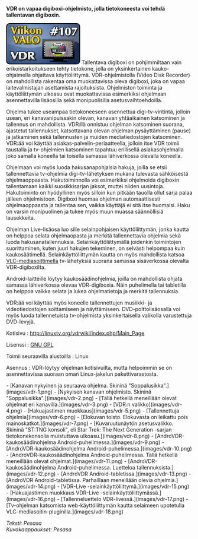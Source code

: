 <!--
Title: 3x03 VDR - Viikon VALO #107
Date: 2013/01/13
Pageimage: valo107-vdr.png
Tags: Linux,Multimedia,Video
-->

**VDR on vapaa digiboxi-ohjelmisto, jolla tietokoneesta voi tehdä
tallentavan digiboxin.**

![](images/valo107-vdr.png "fig:valo107-vdr.png") Tallentava digiboxi on
pohjimmiltaan vain erikoistarkoitukseen tehty tietokone, jolla on
yksinkertainen kauko-ohjaimella ohjattava käyttöliittymä.
VDR-ohjelmistolla (Video Disk Recorder) on mahdollista rakentaa oma
muokattavissa oleva digiboxi, joka on vapaa laitevalmistajan asettamista
rajoituksista. Ohjelmiston toiminta ja käyttöliittymän ulkoasu ovat
muokattavissa esimerkiksi ohjelmaan asennettavilla lisäosilla sekä
monipuolisilla asetusvaihtoehdoilla.

Ohjelma tukee useampaa tietokoneeseen asennettua digi-tv-viritintä,
jolloin usean, eri kanavanipuissakin olevan, kanavan yhtäaikainen
katsominen ja tallennus on mahdollista. VDR:llä onnistuu ohjelman
katsominen suorana, ajastetut tallennukset, katsottavana olevan ohjelman
pysäyttäminen (pause) ja jatkaminen sekä tallennusten ja muiden
mediatiedostojen katsominen. VDR:ää voi käyttää
asiakas-palvelin-periaatteella, jolloin itse VDR toimii taustalla ja
tv-ohjelmien katsominen tapahtuu erillisellä asiakasohjelmalla joko
samalla koneella tai toisella samassa lähiverkossa olevalla koneella.

Ohjelmaan voi myös luoda hakusanapohjaisia hakuja, joilla se etsii
tallennettavia tv-ohjelmia digi-tv-lähetyksen mukana tulevasta
sähköisestä ohjelmaoppaasta. Hakutoiminnolla voi esimerkiksi ohjelmoida
digiboxin tallentamaan kaikki suosikkisarjan jaksot, muttei niiden
uusintoja. Hakutoiminto on hyödyllinen myös silloin kun pitkään tauolla
ollut sarja palaa jälleen ohjelmistoon. Digiboxi huomaa ohjelman
automaattisesti ohjelmaoppaasta ja tallentaa sen, vaikka käyttäjä ei
sitä itse huomaisi. Haku on varsin monipuolinen ja tukee myös muun
muassa säännöllisiä lausekkeita.

Ohjelman Live-lisäosa luo sille selainpohjaisen käyttöliittymän, jonka
kautta on helppoa selata ohjelmaopasta ja merkitä tallennettavia
ohjelmia sekä luoda hakusanatallennuksia. Selainkäyttöliittymällä
joidenkin toimintojen suorittaminen, kuten juuri hakujen tekeminen, on
selvästi helpompaa kuin kaukosäätimellä. Selainkäyttöliittymän kautta on
myös mahdollista katsoa
[VLC-mediasoittimella](VLC-mediasoitin) tv-lähetyksiä suorana
samassa sisäverkossa olevalta VDR-digiboxilta.

Android-laitteille löytyy kaukosäädinohjelmia, joilla on mahdollista
ohjata samassa lähiverkossa olevaa VDR-digiboxia. Näin puhelimella tai
tabletilla on helppoa vaikka selata ja lukea ohjelmatietoja ja merkitä
tallennuksia.

VDR:ää voi käyttää myös koneelle tallennettujen musiikki- ja
videotiedostojen soittamiseen ja näyttämiseen. DVD-polttolisäosalla voi
myös luoda tallennetuista tv-ohjelmista yksinkertaisella valikolla
varustettuja DVD-levyjä.

Kotisivu
:   <http://linuxtv.org/vdrwiki/index.php/Main_Page>

Lisenssi
:   [GNU GPL](GNU_GPL)

Toimii seuraavilla alustoilla
:   Linux

Asennus
:   VDR-löytyy ohjelman kotisivuilta, mutta helpoimmin se on
    asennettavissa suoraan oman Linux-jakelun pakettivarastosta.

<div class="psgallery" markdown="1">
-   [Kanavan nykyinen ja seuraava ohjelma. Skininä
    "Soppalusikka".](images/vdr-1.png)
-   [Nykyisen kanavan ohjelmisto. Skininä
    "Soppalusikka".](images/vdr-2.png)
-   [Tällä hetkellä meneillään olevat ohjelmat eri
    kanavilla.](images/vdr-3.png)
-   [VDR:n valikko](images/vdr-4.png)
-   [Hakuajastimen muokkaus](images/vdr-5.png)
-   [Tallennettuja ohjelmia](images/vdr-6.png)
-   [Elokuvan toisto. Elokuvasta on leikattu pois
    mainoskatkot.](images/vdr-7.png)
-   [Kuvaruutunäytön asetusvalikko. Skininä "ST:TNG konsoli", eli Star
    Trek: The Next Generation -sarjan tietokonekonsolia muistuttava
    ulkoasu.](images/vdr-8.png)
-   [AndroVDR-kaukosäädinohjelma Android-puhelimessa.](images/vdr-9.png)
-   [AndroVDR-kaukosäädinohjelma
    Android-puhelimessa.](images/vdr-10.png)
-   [AndroVDR-kaukosäädinohjelma Android-puhelimessa. Tällä hetkellä
    meneillään olevat ohjelmat.](images/vdr-11.png)
-   [AndroVDR-kaukosäädinohjelma Android-puhelimessa. Luetteloa
    tallennuksista.](images/vdr-12.png)
-   [AndroVDR Android-tabletissa.](images/vdr-13.png)
-   [AndroVDR Android-tabletissa. Parhaillaan meneillään olevia
    ohjelmia.](images/vdr-14.png)
-   [VDR-Live -selainkäyttöliittymä.](images/vdr-15.png)
-   [Hakuajastimen muokkaus VDR-Live
    -selainkäyttöliittymässä.](images/vdr-16.png)
-   [Tallenneluettelo VDR-livessä.](images/vdr-17.png)
-   [Tv-ohjelman katsomista web-käyttöliittymän kautta selaimeen
    upotetulla VLC-mediasoitin-pluginilla.](images/vdr-18.png)
</div>

*Teksti: Pesasa* <br />
*Kuvakaappaukset: Pesasa*

